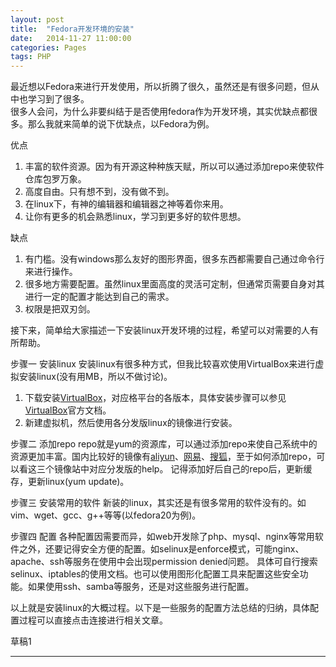 ```yaml
---
layout: post
title:  "Fedora开发环境的安装"
date:   2014-11-27 11:00:00
categories: Pages
tags: PHP
---
```

最近想以Fedora来进行开发使用，所以折腾了很久，虽然还是有很多问题，但从中也学习到了很多。    
很多人会问，为什么非要纠结于是否使用fedora作为开发环境，其实优缺点都很多。那么我就来简单的说下优缺点，以Fedora为例。    

优点        
1. 丰富的软件资源。因为有开源这种种族天赋，所以可以通过添加repo来使软件仓库包罗万象。
2. 高度自由。只有想不到，没有做不到。 
3. 在linux下，有神的编辑器和编辑器之神等着你来用。
4. 让你有更多的机会熟悉linux，学习到更多好的软件思想。      
    
缺点
1. 有门槛。没有windows那么友好的图形界面，很多东西都需要自己通过命令行来进行操作。      
2. 很多地方需要配置。虽然linux里面高度的灵活可定制，但通常页需要自身对其进行一定的配置才能达到自己的需求。      
3. 权限是把双刃剑。    
    
接下来，简单给大家描述一下安装linux开发环境的过程，希望可以对需要的人有所帮助。     

步骤一 安装linux
安装linux有很多种方式，但我比较喜欢使用VirtualBox来进行虚拟安装linux(没有用MB，所以不做讨论)。
1. 下载安装[VirtualBox]，对应格平台的各版本，具体安装步骤可以参见[VirtualBox]官方文档。
2. 新建虚拟机，然后使用各分发版linux的镜像进行安装。

步骤二 添加repo
repo就是yum的资源库，可以通过添加repo来使自己系统中的资源更加丰富。国内比较好的镜像有[aliyun]、[网易]、[搜狐]，至于如何添加repo，可以看这三个镜像站中对应分发版的help。
记得添加好后自己的repo后，更新缓存，更新linux(yum update)。     

步骤三 安装常用的软件
新装的linux，其实还是有很多常用的软件没有的。如vim、wget、gcc、g++等等(以fedora20为例)。

步骤四 配置
各种配置因需要而异，如web开发除了php、mysql、nginx等常用软件之外，还要记得安全方便的配置。如selinux是enforce模式，可能nginx、apache、ssh等服务在使用中会出现permission denied问题。
具体可自行搜索selinux、iptables的使用文档。也可以使用图形化配置工具来配置这些安全功能。如果使用ssh、samba等服务，还是对这些服务进行配置。

以上就是安装linux的大概过程。以下是一些服务的配置方法总结的归纳，具体配置过程可以直接点击连接进行相关文章。

草稿1


---

[VirtualBox]: http://www.virtualbox.org
[aliyun]: http://mirrors.aliyun.com
[网易]: http://mirrors.163.com
[搜狐]: http://mirrors.sohu.com
